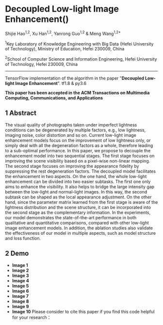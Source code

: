 # Decoupled Low-light Image Enhancement()

Shijie Hao<sup>1,2</sup>, Xu Han<sup>1,2</sup>, Yanrong Guo<sup>1,2</sup> & Meng Wang<sup>1,2*</sup>

<sup>1</sup>Key Laboratory of Knowledge Engineering with Big Data (Hefei University of Technology), Ministry of Education, Hefei 230009, China

<sup>2</sup>School of Computer Science and Information Engineering, Hefei University of Technology, Hefei 230009, China

---
TensorFlow implementation of the algorithm in the paper "**Decoupled Low-light Image Enhancement**".
tf1.8 & py3.6

**This paper has been accepted in the ACM Transactions on Multimedia Computing, Communications, and Applications**

## 1 Abstract
The visual quality of photographs taken under imperfect lightness conditions can be degenerated by multiple factors, e.g., low lightness, imaging noise, color distortion and so on. Current low-light image enhancement models focus on the improvement of low lightness only, or simply deal with all the degeneration factors as a whole, therefore leading to a sub-optimal performance. In this paper, we propose to decouple the enhancement model into two sequential stages. The first stage focuses on improving the scene visibility based on a pixel-wise non-linear mapping. The second stage focuses on improving the appearance fidelity by suppressing the rest degeneration factors. The decoupled model facilitates the enhancement in two aspects. On the one hand, the whole low-light enhancement can be divided into two easier subtasks. The first one only aims to enhance the visibility. It also helps to bridge the large intensity gap between the low-light and normal-light images. In this way, the second subtask can be shaped as the local appearance adjustment. On the other hand, since the parameter matrix learned from the first stage is aware of the lightness distribution and the scene structure, it can be incorporated into the second stage as the complementary information. In the experiments, our model demonstrates the state-of-the-art performance in both qualitative and quantitative comparisons, compared with other low-light image enhancement models. In addition, the ablation studies also validate the effectiveness of our model in multiple aspects, such as model structure and loss function.

## 2 Demo
- **Image 1**
- **Image 2**
- **Image 3**
- **Image 4**
- **Image 5**
- **Image 6**
- **Image 7**
- **Image 8**
- **Image 9**
- **Image 10**
Please consider to cite this paper if you find this code helpful for your research：

```

```
